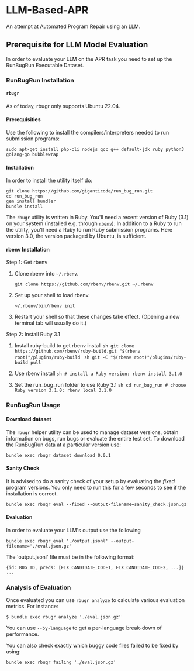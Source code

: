 # LLM-Based-APR
An attempt at Automated Program Repair using an LLM.

## Prerequisite for LLM Model Evaluation
In order to evaluate your LLM on the APR task you need to set up the RunBugRun Executable Dataset.

### RunBugRun Installation

#### `rbugr`

As of today, rbugr only supports Ubuntu 22.04.

#### Prerequisities
Use the following to install the compilers/interpreters needed to run submission programs:
```
sudo apt-get install php-cli nodejs gcc g++ default-jdk ruby python3 golang-go bubblewrap
```

#### Installation
In order to install the utility itself do:
```
git clone https://github.com/giganticode/run_bug_run.git
cd run_bug_run
gem install bundler
bundle install
```

The `rbugr` utility is written in Ruby.
You'll need a recent version of Ruby (3.1) on your system (installed e.g. through [`rbenv`](https://github.com/rbenv/rbenv)).
In addition to a Ruby to run the utility, you'll need a Ruby to run Ruby submission programs. Here version 3.0, the version packaged by Ubuntu, is sufficient.

#### rbenv Installation
Step 1: Get rbenv

   1. Clone rbenv into `~/.rbenv`.
  
       ```
       git clone https://github.com/rbenv/rbenv.git ~/.rbenv
       ```
  
  2. Set up your shell to load rbenv.
  
      ```
      ~/.rbenv/bin/rbenv init
      ```
  
  3. Restart your shell so that these changes take effect. (Opening a new terminal tab will usually do it.)

Step 2: Install Ruby 3.1

  1. Install ruby-build to get rbenv install
    ```sh
    git clone https://github.com/rbenv/ruby-build.git "$(rbenv root)"/plugins/ruby-build
    ```
    ```sh
    git -C "$(rbenv root)"/plugins/ruby-build pull
    ```
  
  2. Use rbenv install
    ```sh
    # install a Ruby version:
    rbenv install 3.1.0
    ```
  
  3. Set the run_bug_run folder to use Ruby 3.1
    ```sh
    cd run_bug_run
    # choose Ruby version 3.1.0:
    rbenv local 3.1.0
    ```

### RunBugRun Usage

#### Download dataset

The `rbugr` helper utility can be used to manage dataset versions, obtain information on bugs, run bugs or evaluate the entire test set. 
To download the RunBugRun data at a particular version use:

```
bundle exec rbugr dataset download 0.0.1
```

#### Sanity Check

It is advised to do a sanity check of your setup by evaluating the *fixed* program versions. You only need to run this for a few seconds to see if the installation is correct.
```
bundle exec rbugr eval --fixed --output-filename=sanity_check.json.gz
```

#### Evaluation

In order to evaluate your LLM's output use the following

`bundle exec rbugr eval './output.jsonl' --output-filename='./eval.json.gz'`

The 'output.jsonl' file must be in the following format:

```
{id: BUG_ID, preds: [FIX_CANDIDATE_CODE1, FIX_CANDIDATE_CODE2, ...]}
...
```

### Analysis of Evaluation

Once evaluated you can use `rbugr analyze` to calculate various evaluation metrics.
For instance:
```
$ bundle exec rbugr analyze './eval.json.gz'
```
You can use `--by-language` to get a per-language break-down of performance.

You can also check exactly which buggy code files failed to be fixed by using:
```
bundle exec rbugr failing './eval.json.gz'
```
